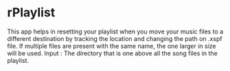 # rPlaylist
This app helps in resetting your playlist when you move your music files to a different destination by tracking the location and changing the path on .xspf file. If multiple files are present with the same name, the one larger in size will be used. 
Input :
The directory that is one above all the song files in the playlist. 
